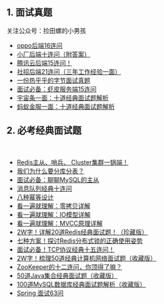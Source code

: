 ## 1. 面试真题

关注公众号：捡田螺的小男孩
​
- [oppo后端16连问](https://mp.weixin.qq.com/s?__biz=Mzg3NzU5NTIwNg==&amp;mid=2247498750&amp;idx=1&amp;sn=19fe8b4fff28fe81db14e733053bbc74&amp;chksm=cf2224d7f855adc1d0984980a4e3de31fe33329164a472ca8d8255a8a80b69b2e23850811323&token=2001057130&lang=zh_CN#rd)
- [小厂后端十连问（附答案）](https://mp.weixin.qq.com/s?__biz=Mzg3NzU5NTIwNg==&amp;mid=2247498316&amp;idx=1&amp;sn=7749b78293b7b2af51eda99844e08a56&amp;chksm=cf222565f855ac7324232e2af459f8b6e6eb5fd5b272c2b29bda08cc579421b6704a0de94b2e&token=2001057130&lang=zh_CN#rd)
- [腾讯云后端15连问！](https://mp.weixin.qq.com/s?__biz=Mzg3NzU5NTIwNg==&amp;mid=2247498171&amp;idx=1&amp;sn=f5a7ec25a569822be0f73fbcd413e8ba&amp;chksm=cf222692f855af84fba419166fcd4235c0e78af3a2e1ec4c723a4efb1bd1ad6f8a5b9404c599&token=2001057130&lang=zh_CN#rd)
- [社招后端21连问（三年工作经验一面）](https://mp.weixin.qq.com/s?__biz=Mzg3NzU5NTIwNg==&amp;mid=2247498084&amp;idx=1&amp;sn=96c8148cfeeeb16668ed9e03fa9131cc&amp;chksm=cf22264df855af5b6e81b93738cca28989226a53ec702fcfaa0cc5004dded4208c5ee5ea844a&token=2001057130&lang=zh_CN#rd)
- [一份热乎乎的字节面试真题](https://mp.weixin.qq.com/s?__biz=Mzg3NzU5NTIwNg==&amp;mid=2247497742&amp;idx=1&amp;sn=18765e7356f446a7f2521f45b467d5d3&amp;chksm=cf222727f855ae31dd2029e3219814211336c41d9228d271a583d3691ddadca586529aca9302&token=2001057130&lang=zh_CN#rd)
- [面试必备：虾皮服务端15连问](https://mp.weixin.qq.com/s?__biz=Mzg3NzU5NTIwNg==&amp;mid=2247497256&amp;idx=1&amp;sn=3b799c2d514aa25e85a6faa60d639a0b&amp;chksm=cf222901f855a017b73356b99b830b8800a7a9172fab891c5759d8dd69a270872ea9480c0b7c&token=2001057130&lang=zh_CN#rd)
- [宇宙条一面：十道经典面试题解析](https://mp.weixin.qq.com/s?__biz=Mzg3NzU5NTIwNg==&amp;mid=2247495342&amp;idx=1&amp;sn=54e1c0c16a6467001524c34818025331&amp;chksm=cf223187f855b89140db5ca429e6efc19d0111abf7f36b78a0ecd73b00fded1ff1e7ba32a6f1&token=2001057130&lang=zh_CN#rd)
- [蚂蚁金服一面：十道经典面试题解析](https://mp.weixin.qq.com/s?__biz=Mzg3NzU5NTIwNg==&amp;mid=2247493270&amp;idx=1&amp;sn=1c78a81d6e1bd0f0fd947fe8c3a33e32&amp;chksm=cf2239bff855b0a9627855f20a17799e0506eb7548a409bfa0ee0450328d7519ec70f7b962cc&token=2001057130&lang=zh_CN#rd)
​
## 2. 必考经典面试题
​
- [Redis主从、哨兵、 Cluster集群一锅端！](https://mp.weixin.qq.com/s?__biz=Mzg3NzU5NTIwNg==&amp;mid=2247498254&amp;idx=1&amp;sn=6489360c3b226df9811e66cb40ec7656&amp;chksm=cf222527f855ac3112628bcec7730064fee3fdbe869fbd0a7410c22766a0c036a7e5c1a69fa0&token=2001057130&lang=zh_CN#rd)
- [我们为什么要分库分表？](https://mp.weixin.qq.com/s?__biz=Mzg3NzU5NTIwNg==&amp;mid=2247498625&amp;idx=1&amp;sn=0d7bd9d1b46eeff4c715a6761355e9b0&amp;chksm=cf2224a8f855adbea8931c8e011711f6c70cffeef8ddf8b87729c710eacef11b46eef80fda36&token=2001057130&lang=zh_CN#rd)
- [面试必备：聊聊MySQL的主从](https://mp.weixin.qq.com/s?__biz=Mzg3NzU5NTIwNg==&amp;mid=2247497982&amp;idx=1&amp;sn=bb589329cceb5462fc41f66ec63dbf56&amp;chksm=cf2227d7f855aec16dd4d3b3425c0401850eeaf2c9cdc82e82722d38a00c24ee9ccfa3353774&token=2001057130&lang=zh_CN#rd)
- [消息队列经典十连问](https://mp.weixin.qq.com/s?__biz=Mzg3NzU5NTIwNg==&amp;mid=2247497847&amp;idx=1&amp;sn=29a32672b712e7dfadfa36c9902b2ec7&amp;chksm=cf22275ef855ae484fb3f51a5726e9a4bc45222e8fbbd33631d177dc4b5619c36889ea178463&token=2001057130&lang=zh_CN#rd)
- [八种幂等设计](https://mp.weixin.qq.com/s?__biz=Mzg3NzU5NTIwNg==&amp;mid=2247497427&amp;idx=1&amp;sn=2ed160c9917ad989eee1ac60d6122855&amp;chksm=cf2229faf855a0ecf5eb34c7335acdf6420426490ee99fc2b602d54ff4ffcecfdab24eeab0a3&token=2001057130&lang=zh_CN#rd)
- [看一遍就理解：零拷贝详解](https://mp.weixin.qq.com/s?__biz=Mzg3NzU5NTIwNg==&amp;mid=2247496788&amp;idx=1&amp;sn=f65ddd10d16d8376efa0037762153932&amp;chksm=cf222b7df855a26bad76249e7b77e28da3097b226f9165d79f5031516d9c345827fca901559c&token=2001057130&lang=zh_CN#rd)
- [看一遍就理解：IO模型详解](https://mp.weixin.qq.com/s?__biz=Mzg3NzU5NTIwNg==&amp;mid=2247496448&amp;idx=1&amp;sn=cd502f850290a25949dd4a11ac55a039&amp;chksm=cf222c29f855a53f094bde2868900fa252b07385e73564e9ee9f0510cb4e74387d9d23ab67e6&token=2001057130&lang=zh_CN#rd)
- [看一遍就理解：MVCC原理详解](https://mp.weixin.qq.com/s?__biz=Mzg3NzU5NTIwNg==&amp;mid=2247495277&amp;idx=1&amp;sn=a1812febb4246f824ce54d778f672025&amp;chksm=cf223144f855b8528ad6cce707dc3a1b4d387817bd751dfab4f79dda90c6640f9763d25f3f33&token=2001057130&lang=zh_CN#rd)
- [2W字！详解20道Redis经典面试题！（珍藏版）](https://mp.weixin.qq.com/s?__biz=Mzg3NzU5NTIwNg==&mid=2247494124&idx=1&sn=c185f7d999d5f006608d05707a8a7eea&chksm=cf2236c5f855bfd329c6e2ee27f23f8131ebcd312960190a10f1a819d67f07a21a08ad17f263&token=162724582&lang=zh_CN&scene=21#wechat_redirect)
-  [七种方案！探讨Redis分布式锁的正确使用姿势](https://mp.weixin.qq.com/s?__biz=Mzg3NzU5NTIwNg==&mid=2247488142&idx=1&sn=79a304efae7a814b6f71bbbc53810c0c&chksm=cf21cda7f85644b11ff80323defb90193bc1780b45c1c6081f00da85d665fd9eb32cc934b5cf&token=162724582&lang=zh_CN&scene=21#wechat_redirect)
- [面试必备！TCP协议经典十五连问！](https://mp.weixin.qq.com/s?__biz=Mzg3NzU5NTIwNg==&mid=2247490868&idx=1&sn=96889bfe6a97f9200fa2d682cf2f5d89&chksm=cf21c21df8564b0b0757df584560a69340b1775fe1c70b867439565969ec3aed19c442ff4eeb&token=162724582&lang=zh_CN&scene=21#wechat_redirect)
- [2W字！梳理50道经典计算机网络面试题（收藏版）](https://mp.weixin.qq.com/s?__biz=Mzg3NzU5NTIwNg==&mid=2247492832&idx=1&sn=601fa1c340a313bc0f74bb75cdb6a95a&chksm=cf223bc9f855b2dfb8d0e74f3360e2edfe25c3a728fe17e9e80b6022340994fd9d9e1ca83ca8&token=162724582&lang=zh_CN&scene=21#wechat_redirect)
- [ZooKeeper的十二连问，你顶得了嘛？](https://mp.weixin.qq.com/s?__biz=Mzg3NzU5NTIwNg==&mid=2247488047&idx=1&sn=4913c7e1c3b8835f7512d8dc6b845727&chksm=cf21cd06f8564410cce6121230256facb1ab3b5a9ed35579896f428d84bdea7b86836109d575&token=162724582&lang=zh_CN&scene=21#wechat_redirect)
- [50道Java集合经典面试题（收藏版）](https://mp.weixin.qq.com/s?__biz=Mzg3NzU5NTIwNg==&mid=2247488007&idx=1&sn=c5c16c8ec916c791e776216f3177c7e2&chksm=cf21cd2ef85644382a985e9fed1956d6ee60c86ce69e65f31f775318435fdb86bf368e26edf2&token=162724582&lang=zh_CN&scene=21#wechat_redirect)
- [100道MySQL数据库经典面试题解析（收藏版）](https://mp.weixin.qq.com/s?__biz=Mzg3NzU5NTIwNg==&mid=2247488000&idx=1&sn=1c38db7fd110bbcc1ffb2d72a56aaf25&chksm=cf21cd29f856443f25a3fe98ae8e888faceef9bee45df045969b2cffb105363dcc2a4480bb74&token=1495321435&lang=zh_CN&scene=21#wechat_redirect)
- [Spring 面试63问](https://mp.weixin.qq.com/s?__biz=Mzg3NzU5NTIwNg==&mid=2247497672&idx=1&sn=6ff0350e23d014b29a47bdec79af9ef5&chksm=cf2228e1f855a1f70fa78d9bd85c53dfbe154c1325aa1e203e4c918132c430d51bb68e961eda&token=2001057130&lang=zh_CN#rd)